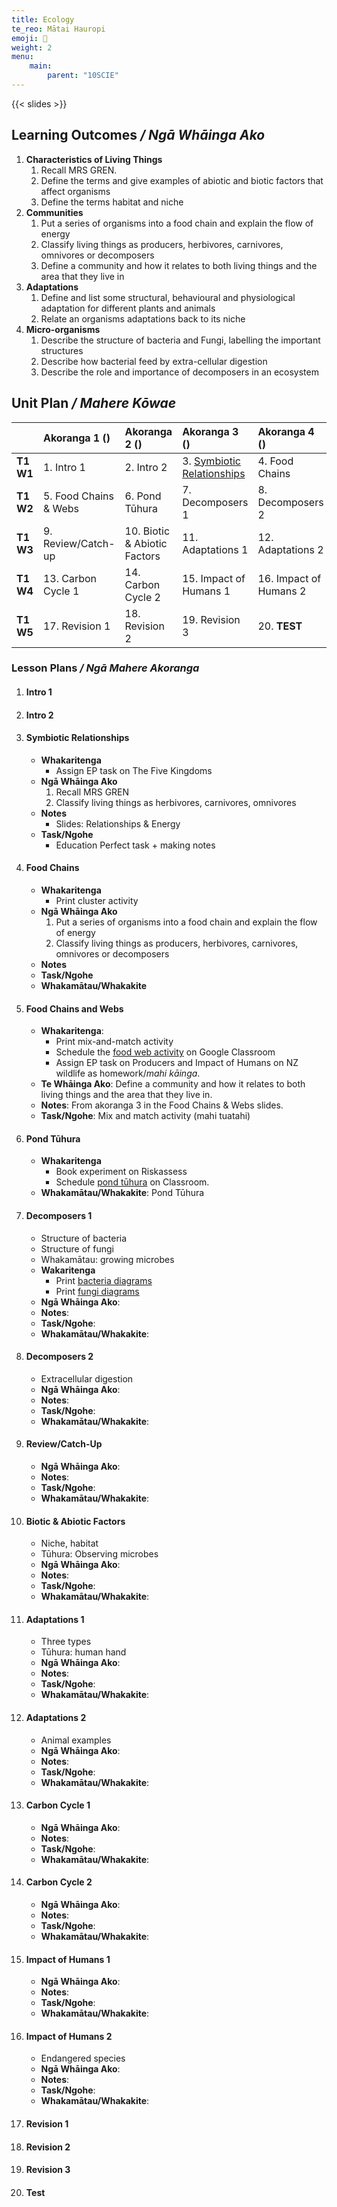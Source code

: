 ```yaml
---
title: Ecology
te_reo: Mātai Hauropi
emoji: 🍁
weight: 2
menu:
    main:
        parent: "10SCIE"
---
```


{{< slides >}}

## Learning Outcomes _/ Ngā Whāinga Ako_ 

1. __Characteristics of Living Things__
    1. Recall MRS GREN.
    2. Define the terms and give examples of abiotic and biotic factors that affect organisms
    3. Define the terms habitat and niche
2. __Communities__
    1. Put a series of organisms into a food chain and explain the flow of energy
    2. Classify living things as producers, herbivores, carnivores, omnivores or decomposers
    3. Define a community and how it relates to both living things and the area that they live in
3. __Adaptations__
    1. Define and list some structural, behavioural and physiological adaptation for different plants and animals
    2. Relate an organisms adaptations back to its niche
4. __Micro-organisms__
    1. Describe the structure of bacteria and Fungi, labelling the important structures
    2. Describe how bacterial feed by extra-cellular digestion
    3. Describe the role and importance of decomposers in an ecosystem

## Unit Plan _/ Mahere Kōwae_ 

|             | Akoranga 1 ()            | Akoranga 2 ()                  | Akoranga 3 ()                                          | Akoranga 4 ()            |
| :---------- | :----------------------- | :----------------------------- | :---------------------------                           | :----------------------- |
| __T1 W1__   | 1. Intro 1               | 2. Intro 2                     | 3. [Symbiotic Relationships](#symbiotic-relationships) | 4. Food Chains           |
| __T1 W2__   | 5. Food Chains & Webs    | 6. Pond Tūhura                 | 7. Decomposers 1                                       | 8. Decomposers 2         |
| __T1 W3__   | 9. Review/Catch-up       | 10. Biotic & Abiotic Factors   | 11. Adaptations 1                                      | 12. Adaptations 2        |
| __T1 W4__   | 13. Carbon Cycle 1       | 14. Carbon Cycle 2             | 15. Impact of Humans 1                                 | 16. Impact of Humans 2   |
| __T1 W5__   | 17. Revision 1           | 18. Revision 2                 | 19. Revision 3                                         | 20. __TEST__             |

### Lesson Plans _/ Ngā Mahere Akoranga_ 

1. #### Intro 1

2. #### Intro 2

3. #### Symbiotic Relationships
    - __Whakaritenga__
        - Assign EP task on The Five Kingdoms
    - __Ngā Whāinga Ako__
        1. Recall MRS GREN
        2. Classify living things as herbivores, carnivores, omnivores
    - __Notes__
        - Slides: Relationships & Energy
    - __Task/Ngohe__
        - Education Perfect task + making notes

4. #### Food Chains
    - __Whakaritenga__
        - Print cluster activity
    - __Ngā Whāinga Ako__
        1. Put a series of organisms into a food chain and explain the flow of energy
        2. Classify living things as producers, herbivores, carnivores, omnivores or decomposers
    - __Notes__
    - __Task/Ngohe__
    - __Whakamātau/Whakakite__

5. #### Food Chains and Webs
    - __Whakaritenga__:
        - Print mix-and-match activity
        - Schedule the [food web activity](https://docs.google.com/document/d/1wSJJEyUSxeWna2OEgGrATCUXchV5iN4CtlZNA6c2mwY/edit) on Google Classroom
        - Assign EP task on Producers and Impact of Humans on NZ wildlife as homework/_mahi kāinga_.
    - __Te Whāinga Ako__: Define a community and how it relates to both living things and the area that they live in.
    - __Notes__: From akoranga 3 in the Food Chains & Webs slides.
    - __Task/Ngohe__: Mix and match activity (mahi tuatahi)

6. #### Pond Tūhura
    - __Whakaritenga__
        - Book experiment on Riskassess
        - Schedule [pond tūhura](https://docs.google.com/document/d/14CstMPyllRtjZN7aiDv-xwec3E8isDo2ds_AHkHiP50/edit#) on Classroom.
    - __Whakamātau/Whakakite__: Pond Tūhura

7. #### Decomposers 1
    - Structure of bacteria
    - Structure of fungi
    - Whakamātau: growing microbes
    - __Wakaritenga__
        - Print [bacteria diagrams](https://docs.google.com/document/d/10Cp7YlAZh6VqtHsZhmekcB6Q1bh4aas0CAeAWvZjYh0/edit)
        - Print [fungi diagrams](https://docs.google.com/document/d/1Ir_-ohrYsWO8NFetddZnF6oViemniX0NOR9iFUyuW_k/edit)
    - __Ngā Whāinga Ako__: 
    - __Notes__: 
    - __Task/Ngohe__: 
    - __Whakamātau/Whakakite__: 

8. #### Decomposers 2
    - Extracellular digestion
    - __Ngā Whāinga Ako__: 
    - __Notes__: 
    - __Task/Ngohe__: 
    - __Whakamātau/Whakakite__: 

9. #### Review/Catch-Up
    - __Ngā Whāinga Ako__: 
    - __Notes__: 
    - __Task/Ngohe__: 
    - __Whakamātau/Whakakite__: 

10. #### Biotic & Abiotic Factors
    - Niche, habitat
    - Tūhura: Observing microbes
    - __Ngā Whāinga Ako__: 
    - __Notes__: 
    - __Task/Ngohe__: 
    - __Whakamātau/Whakakite__: 

11. #### Adaptations 1
    - Three types
    - Tūhura: human hand
    - __Ngā Whāinga Ako__: 
    - __Notes__: 
    - __Task/Ngohe__: 
    - __Whakamātau/Whakakite__: 

12. #### Adaptations 2
    - Animal examples
    - __Ngā Whāinga Ako__: 
    - __Notes__: 
    - __Task/Ngohe__: 
    - __Whakamātau/Whakakite__: 

13. #### Carbon Cycle 1
    - __Ngā Whāinga Ako__: 
    - __Notes__: 
    - __Task/Ngohe__: 
    - __Whakamātau/Whakakite__: 

14. #### Carbon Cycle 2
    - __Ngā Whāinga Ako__: 
    - __Notes__: 
    - __Task/Ngohe__: 
    - __Whakamātau/Whakakite__: 

15. #### Impact of Humans 1
    - __Ngā Whāinga Ako__: 
    - __Notes__: 
    - __Task/Ngohe__: 
    - __Whakamātau/Whakakite__: 

16. #### Impact of Humans 2
    - Endangered species
    - __Ngā Whāinga Ako__: 
    - __Notes__: 
    - __Task/Ngohe__: 
    - __Whakamātau/Whakakite__: 

17. #### Revision 1
18. #### Revision 2
19. #### Revision 3
20. #### Test
